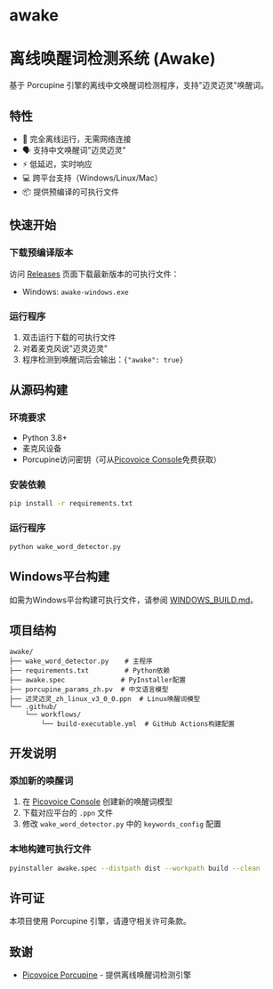 # awake

# 离线唤醒词检测系统 (Awake)

基于 Porcupine 引擎的离线中文唤醒词检测程序，支持"迈灵迈灵"唤醒词。

## 特性

- 🎯 完全离线运行，无需网络连接
- 🗣️ 支持中文唤醒词"迈灵迈灵"
- ⚡ 低延迟，实时响应
- 💻 跨平台支持（Windows/Linux/Mac）
- 📦 提供预编译的可执行文件

## 快速开始

### 下载预编译版本

访问 [Releases](../../releases) 页面下载最新版本的可执行文件：
- Windows: `awake-windows.exe`

### 运行程序

1. 双击运行下载的可执行文件
2. 对着麦克风说"迈灵迈灵"
3. 程序检测到唤醒词后会输出：`{"awake": true}`

## 从源码构建

### 环境要求

- Python 3.8+
- 麦克风设备
- Porcupine访问密钥（可从[Picovoice Console](https://console.picovoice.ai/)免费获取）

### 安装依赖

```bash
pip install -r requirements.txt
```

### 运行程序

```bash
python wake_word_detector.py
```

## Windows平台构建

如需为Windows平台构建可执行文件，请参阅 [WINDOWS_BUILD.md](WINDOWS_BUILD.md)。

## 项目结构

```
awake/
├── wake_word_detector.py    # 主程序
├── requirements.txt         # Python依赖
├── awake.spec              # PyInstaller配置
├── porcupine_params_zh.pv  # 中文语言模型
├── 迈灵迈灵_zh_linux_v3_0_0.ppn  # Linux唤醒词模型
└── .github/
    └── workflows/
        └── build-executable.yml  # GitHub Actions构建配置
```

## 开发说明

### 添加新的唤醒词

1. 在 [Picovoice Console](https://console.picovoice.ai/) 创建新的唤醒词模型
2. 下载对应平台的 `.ppn` 文件
3. 修改 `wake_word_detector.py` 中的 `keywords_config` 配置

### 本地构建可执行文件

```bash
pyinstaller awake.spec --distpath dist --workpath build --clean
```

## 许可证

本项目使用 Porcupine 引擎，请遵守相关许可条款。

## 致谢

- [Picovoice Porcupine](https://picovoice.ai/platform/porcupine/) - 提供离线唤醒词检测引擎